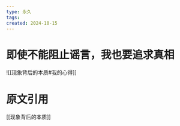 ```yaml
---
type: 永久
tags: 
created: 2024-10-15
---
```


# 即使不能阻止谣言，我也要追求真相


![[现象背后的本质#我的心得]]




# 原文引用

[[现象背后的本质]]